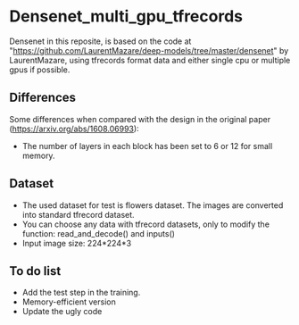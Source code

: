 # Densenet_multi_gpu_tfrecords
Densenet in this reposite, is based on the code at "https://github.com/LaurentMazare/deep-models/tree/master/densenet" by LaurentMazare, using tfrecords format data and either single cpu or multiple gpus if possible. 

## Differences
Some differences when compared with the design in the original paper (https://arxiv.org/abs/1608.06993):
- The number of layers in each block has been set to 6 or 12 for small memory. 


## Dataset
- The used dataset for test is flowers dataset. The images are converted into standard tfrecord dataset.
- You can choose any data with tfrecord datasets, only to modify the function: read_and_decode() and inputs()
- Input image size: 224\*224\*3

## To do list
- Add the test step in the training. 
- Memory-efficient version
- Update the ugly code
